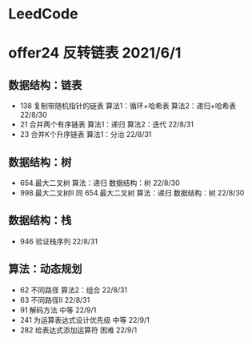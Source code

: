 # LeedCode
# offer24 反转链表 2021/6/1

## 数据结构：链表
* 138 复制带随机指针的链表    算法1：循环+哈希表 算法2：递归+哈希表 22/8/30
* 21  合并两个有序链表        算法1：递归   算法2：迭代     22/8/31
* 23  合并K个升序链表         算法1：分治  22/8/31

## 数据结构：树
* 654.最大二叉树    算法：递归  数据结构：树    22/8/30
* 998.最大二叉树II  同 654.最大二叉树   算法：递归  数据结构：树 22/8/30

## 数据结构：栈
* 946 验证栈序列   22/8/31

## 算法：动态规划
* 62 不同路径   算法2：组合 22/8/31
* 63 不同路径II     22/8/31
* 91 解码方法   中等  22/9/1
* 241 为运算表达式设计优先级  中等  22/9/1
* 282 给表达式添加运算符 困难 22/9/1



